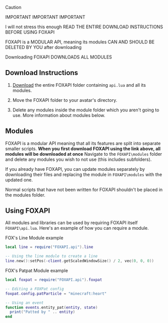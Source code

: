> [!CAUTION]
> IMPORTANT IMPORTANT IMPORTANT
> 
> I will not stress this enough READ THE ENTIRE DOWNLOAD INSTRUCTIONS BEFORE USING FOXAPI
> 
> FOXAPI is a MODULAR API, meaning its modules CAN AND SHOULD BE DELETED BY YOU after downloading
> 
> Downloading FOXAPI DOWNLOADS ALL MODULES

## Download Instructions

1) [Download](https://download-directory.github.io/?url=https%3A%2F%2Fgithub.com%2FBitslayn%2FFOXAPI%2Ftree%2Fmain%2FFOXAPI) the entire FOXAPI folder containing `api.lua` and all its modules.

2) Move the FOXAPI folder to your avatar's directory.

3) Delete any modules inside the module folder which you aren't going to use. More information about modules below.

## Modules

FOXAPI is a modular API meaning that all its features are split into separate smaller scripts. **When you first download FOXAPI using the link above, all modules will be downloaded at once** Navigate to the `FOXAPI\modules` folder and delete any modules you wish to not use (this includes subfolders).

If you already have FOXAPI, you can update modules separately by downloading their files and replacing the module in `FOXAPI\modules` with the updated one.

Normal scripts that have not been written for FOXAPI shouldn't be placed in the modules folder.

## Using FOXAPI

All modules and libraries can be used by requiring FOXAPI itself `FOXAPI\api.lua`. Here's an example of how you can require a module.

FOX's Line Module example

```lua
local line = require("FOXAPI.api").line

-- Using the line module to create a line
line.new():setPos(-client.getScaledWindowSize() / 2, vec(0, 0, 0))
```

FOX's Patpat Module example

```lua
local foxpat = require("FOXAPI.api").foxpat

-- Editing a FOXPat config
foxpat.config.patParticle = "minecraft:heart"

-- Using an event
function events.entity_pat(entity, state)
  print("Patted by " .. entity)
end
```
